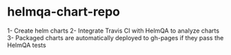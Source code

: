 # helmqa-chart-repo

1- Create helm charts
2- Integrate Travis CI with HelmQA to analyze charts
3- Packaged charts are automatically deployed to gh-pages if they pass the HelmQA tests
